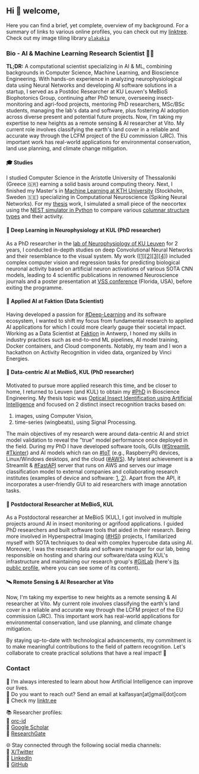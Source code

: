 ## Hi 👋 welcome,  
Here you can find a brief, yet complete, overview of my background. For a summary of links to various online profiles, you can check out my [linktree](https://linktr.ee/kalfasyan).  
Check out my image tiling library [`plakakia`](https://github.com/kalfasyan/plakakia)  
  
### Bio - AI & Machine Learning Research Scientist 👨‍💻  

**TL;DR:** A computational scientist specializing in AI & ML, combining backgrounds in Computer Science, Machine Learning, and Bioscience Engineering. With hands-on experience in analyzing neurophysiological data using Neural Networks and developing AI software solutions in a startup, I served as a Postdoc Researcher at KU Leuven's MeBioS Biophotonics Group, continuing after PhD tenure, overseeing insect-monitoring and agri-food projects, mentoring PhD researchers, MSc/BSc students, managing the lab's data and software, plus fostering AI adoption across diverse present and potential future projects. Now, I'm taking my expertise to new heights as a remote sensing & AI researcher at Vito. My current role involves classifying the earth's land cover in a reliable and accurate way through the LCFM project of the EU commission (JRC). This important work has real-world applications for environmental conservation, land use planning, and climate change mitigation.

#### 🎓 Studies 
I studied Computer Science in the Aristotle University of Thessaloniki (Greece 🇬🇷) earning a solid basis around computing theory. Next, I finished my Master's in [Machine Learning at KTH University](https://www.kth.se/profile/ikalfas) (Stockholm, Sweden 🇸🇪) specializing in Computational Neuroscience (Spiking Neural Networks). For my [thesis](https://kth.diva-portal.org/smash/record.jsf?pid=diva2%3A868833&dswid=-157) work, I simulated a small piece of the neocortex using the [NEST simulator in Python](https://nest-simulator.readthedocs.io/en/stable/index.html) to compare various [columnar structure types](https://en.wikipedia.org/wiki/Cortical_column) and their activity.  

#### 🧠 Deep Learning in Neurophysiology at KUL (PhD researcher)  
As a PhD researcher in the [lab of Neurophysiology of KU Leuven](https://gbiomed.kuleuven.be/english/research/50000666/50000669/50488669) for 2 years, I conducted in-depth studies on deep Convolutional Neural Networks and their resemblance to the visual system. My work ([[1]](https://www.eneuro.org/content/4/3/eneuro.0113-17.2017.abstract)[[2]](https://journals.plos.org/ploscompbiol/article?id=10.1371/journal.pcbi.1006557)[[3]](https://www.jneurosci.org/content/39/33/6513.abstract)[[4]](https://www.frontiersin.org/articles/10.3389/fnhum.2017.00402/full)) included complex computer vision and regression tasks for predicting biological neuronal activity based on artificial neuron activations of various SOTA CNN models, leading to 4 scientific publications in renowned Neuroscience journals and a poster presentation at [VSS conference](https://jov.arvojournals.org/article.aspx?articleid=2651681) (Florida, USA), before exiting the programme.    

#### 🚀 Applied AI at Faktion (Data Scientist)  
Having developed a passion for [#Deep-Learning]() and its software ecosystem, I wanted to shift my focus from fundamental research to applied AI applications for which I could more clearly gauge their societal impact. Working as a Data Scientist at [Faktion](https://faktion.com/) in Antwerp, I honed my skills in industry practices such as end-to-end ML pipelines, AI model training, Docker containers, and Cloud components. Notably, my team and I won a hackathon on Activity Recognition in video data, organized by Vinci Energies.   

#### 🐞 Data-centric AI at MeBioS, KUL (PhD researcher)
Motivated to pursue more applied research this time, and be closer to home, I returned to Leuven (and KUL) to obtain my [#PhD]() in Bioscience Engineering. My thesis topic was [Optical Insect Identification using Artificial Intelligence](https://kuleuven.limo.libis.be/discovery/fulldisplay?docid=lirias3887120&context=SearchWebhook&vid=32KUL_KUL:Lirias&lang=en&search_scope=lirias_profile&adaptor=SearchWebhook&tab=LIRIAS&query=any%2Ccontains%2CLIRIAS3887120&offset=0) and focused on 2 distinct insect recognition tracks based on:  
1) images, using Computer Vision,
2) time-series (wingbeats), using Signal Processing.
  
The main objectives of my research were around data-centric AI and strict model validation to reveal the "true" model performance once deployed in the field. During my PhD I have developed software tools, GUIs ([#Streamlit](), [#Tkinter]()) and AI models which ran on [#IoT]() (e.g., RaspberryPi) devices, Linux/Windows desktops, and the cloud ([#AWS]()). My latest achievement is a Streamlit & [#FastAPI]() server that runs on AWS and serves our image classification model to external companies and collaborating research institutes (examples of device and software: [1](https://www.veed.io/view/5147995d-7dad-44e0-b3c7-fd91f16699f0?panel=showcase), [2](https://www.veed.io/view/8efbeae2-e421-456a-9b50-30c968bcdf3e?panel=showcase)). Apart from the API, it incorporates a user-friendly GUI to aid researchers with image annotation tasks.  
  
#### 🦾 Postdoctoral Researcher at MeBioS, KUL
As a Postdoctoral researcher at MeBioS (KUL), I got involved in multiple projects around AI in insect monitoring or agrifood applications. I guided PhD researchers and built software tools that aided in their research. Being more involved in Hyperspectral Imaging ([#HSI]()) projects, I familiarized myself with SOTA techniques to deal with complex hypercube data using AI. Moreover, I was the research data and software manager for our lab, being responsible on hosting and sharing our software/data using KUL's infrastructure and maintaining our research group's [#GitLab]() (here's [its public profile](https://gitlab.kuleuven.be/mebios-dl), where you can see some of its content).  
  
#### 🛰️ Remote Sensing & AI Researcher at Vito
Now, I'm taking my expertise to new heights as a remote sensing & AI researcher at Vito. My current role involves classifying the earth's land cover in a reliable and accurate way through the LCFM project of the EU commission (JRC). This important work has real-world applications for environmental conservation, land use planning, and climate change mitigation.  

By staying up-to-date with technological advancements, my commitment is to make meaningful contributions to the field of pattern recognition. Let's collaborate to create practical solutions that have a real impact!  🔧  

### Contact

🌱 I’m always interested to learn about how Artificial Intelligence can improve our lives.  
💬 Do you want to reach out? Send an email at kalfasyan[at]gmail[dot]com  
🔗 Check my [linktr.ee](https://linktr.ee/kalfasyan)  
  
📚 Researcher profiles:  
🧬 [orc-id](https://orcid.org/0000-0002-9957-1502)  
🔬 [Google Scholar](https://scholar.google.com/citations?user=WXHakDkAAAAJ&hl=en)  
📖 [ResearchGate](https://www.researchgate.net/profile/Ioannis-Kalfas-2)  
  
🌐 Stay connected through the following social media channels:  
📲 [X/Twitter](https://twitter.com/kalfasyan)  
📲 [LinkedIn](https://www.linkedin.com/in/kalfasyan/)  
📲 [GitHub](https://github.com/kalfasyan/)  
